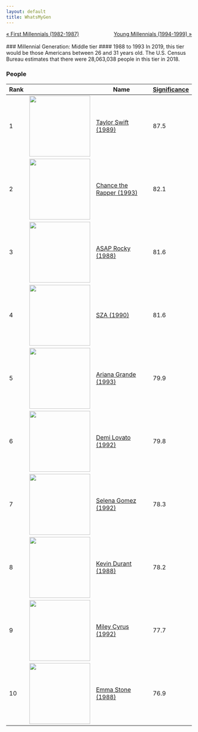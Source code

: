 ```yaml
---
layout: default
title: WhatsMyGen
---
```

<div style="overflow: hidden"><a href="/mike-gen/generations/millennial-first.html" class="previous" style="float: left !important">&laquo; First Millennials (1982-1987)</a><a href="/mike-gen/generations/millennial-young.html" class="next" style="float: right !important">Young Millennials (1994-1999) &raquo;</a></div>
<br>
### Millennial Generation: Middle tier
#### 1988 to 1993
In 2019, this tier would be those Americans between 26 and 31 years old. The U.S. Census Bureau estimates that there were 28,063,038 people in this tier in 2018. 

### People

Rank |     | Name                               | <a href="/mike-gen/FAQ.html#Significance">Significance</a> 
---- | --- | ---------------------------------- | -------- 
1    | <img src="https://upload.wikimedia.org/wikipedia/commons/6/63/Taylor_Swift_2_-_2019_by_Glenn_Francis_%28cropped%29_2.jpg" width="165" /> | [Taylor Swift (1989)](https://en.wikipedia.org/wiki/Taylor_Swift) | 87.5
2    | <img src="https://upload.wikimedia.org/wikipedia/commons/0/03/Chance_the_Rapper_2018_February.png" width="165" /> | [Chance the Rapper (1993)](https://en.wikipedia.org/wiki/Chance_the_Rapper) | 82.1
3    | <img src="https://upload.wikimedia.org/wikipedia/commons/c/c1/A%24AP_Rocky_UIT_2013_%28cropped%29_%28cropped%29.jpg" width="165" /> | [ASAP Rocky (1988)](https://en.wikipedia.org/wiki/ASAP_Rocky) | 81.6
4    | <img src="https://upload.wikimedia.org/wikipedia/commons/3/38/SZA_CTRL_Tour_Toronto_2017_10_%28cropped%29.jpg" width="165" /> | [SZA (1990)](https://en.wikipedia.org/wiki/SZA_(singer)) | 81.6
5    | <img src="https://upload.wikimedia.org/wikipedia/commons/f/fb/Ariana_Grande_Elle_2018.png" width="165" /> | [Ariana Grande (1993)](https://en.wikipedia.org/wiki/Ariana_Grande) | 79.9
6    | <img src="https://upload.wikimedia.org/wikipedia/commons/c/cc/Demi_Lovato_3_%2842749539272%29_%28cropped%29.jpg" width="165" /> | [Demi Lovato (1992)](https://en.wikipedia.org/wiki/Demi_Lovato) | 79.8
7    | <img src="https://upload.wikimedia.org/wikipedia/commons/c/cd/Selena_Gomez_2016.png" width="165" /> | [Selena Gomez (1992)](https://en.wikipedia.org/wiki/Selena_Gomez) | 78.3
8    | <img src="https://upload.wikimedia.org/wikipedia/commons/f/fb/Golden_State_Warriors_Small_Forward_Kevin_Durant_%28cropped%29.jpg" width="165" /> | [Kevin Durant (1988)](https://en.wikipedia.org/wiki/Kevin_Durant) | 78.2
9    | <img src="https://upload.wikimedia.org/wikipedia/commons/3/34/170526-N-EO381-052_Miley_Cyrus_on_Today_show.jpg" width="165" /> | [Miley Cyrus (1992)](https://en.wikipedia.org/wiki/Miley_Cyrus) | 77.7
10   | <img src="https://upload.wikimedia.org/wikipedia/commons/9/9a/Emma_Stone_at_the_39th_Mill_Valley_Film_Festival_%28cropped%29.jpg" width="165" /> | [Emma Stone (1988)](https://en.wikipedia.org/wiki/Emma_Stone) | 76.9
